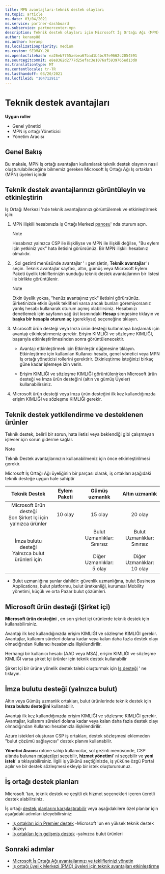 ```yaml
---
title: MPN avantajları-teknik destek olayları
ms.topic: article
ms.date: 03/04/2021
ms.service: partner-dashboard
ms.subservice: partnercenter-mpn
description: Teknik destek olayları için Microsoft İş Ortağı Ağı (MPN) avantajları hakkında bilgi edinin
author: keramp88
ms.author: keramp
ms.localizationpriority: medium
ms.custom: SEOMAY.20
ms.openlocfilehash: ea26eb7755aebea67bad1b4bc97e9662c2054591
ms.sourcegitcommit: e8e8362d2777d25efac3e1076af5939765ed13d0
ms.translationtype: MT
ms.contentlocale: tr-TR
ms.lasthandoff: 03/20/2021
ms.locfileid: "104712911"
---
```

# <a name="technical-support-benefits"></a>Teknik destek avantajları

**Uygun roller**
-   Genel yönetici 
-   MPN iş ortağı Yöneticisi 
-   Yönetim Aracısı 

## <a name="overview"></a>Genel Bakış

Bu makale, MPN Iş ortağı avantajları kullanılarak teknik destek olayının nasıl oluşturulabileceğine bilmemiz gereken Microsoft İş Ortağı Ağı Iş ortakları (MPN) üyeleri içindir

## <a name="view-and-activate-your-technical-support-benefits"></a>Teknik destek avantajlarınızı görüntüleyin ve etkinleştirin 

Iş Ortağı Merkezi 'nde teknik avantajlarınızı görüntülemek ve etkinleştirmek için:

1. MPN ilişkili hesabınızla Iş Ortağı Merkezi [panosu](https://partner.microsoft.com/dashboard)' nda oturum açın. 
    > [!NOTE]
    > Hesabınız yalnızca CSP ile ilişkiliyse ve MPN ile ilişkili değilse, "Bu eylem için yetkiniz yok" hata iletisini görürsünüz. Bir MPN ilişkili hesabınız olmalıdır.

2. , Sol gezinti menüsünde avantajlar ' ı genişletin, **Teknik avantajlar**' ı seçin. Teknik avantajlar sayfası, altın, gümüş veya Microsoft Eylem Paketi üyelik tekliflerinizin sunduğu teknik destek avantajlarının bir listesi ile birlikte görüntülenir. 

    > [!NOTE]
    >Etkin üyelik yoksa, "henüz avantajınız yok" iletisini görürsünüz. Şirketinizde etkin üyelik teklifleri varsa ancak bunları göremiyorsanız yanlış hesabı kullanarak oturum açmış olabilirsiniz. Hesabınızı denetlemek için sayfanın sağ üst kısmındaki **Hesap** simgesine tıklayın ve **başka bir hesapla oturum aç** (gerekliyse) seçeneğine tıklayın.

3. Microsoft ürün desteği veya Imza ürün desteği kullanmaya başlamak için avantajı etkinleştirmeniz gerekir. Erişim KIMLIĞI ve sözleşme KIMLIĞI, başarıyla etkinleştirilmesinden sonra görüntülenecektir. 

    -   Avantajı etkinleştirmek için Etkinleştir düğmesine tıklayın. Etkinleştirme için kullanılan Kullanıcı hesabı, genel yönetici veya MPN Iş ortağı yöneticisi rollerini gerektirir. Etkinleştirme isteğinizi birkaç güne kadar işlemeye izin verin. 

    - Erişim KIMLIĞI ve sözleşme KIMLIĞI görüntülenirken Microsoft ürün desteği ve Imza ürün desteğini (altın ve gümüş Üyeler) kullanabilirsiniz. 

 4. Microsoft ürün desteği veya Imza ürün desteğini ilk kez kullandığınızda erişim KIMLIĞI ve sözleşme KIMLIĞI gerekir.  

## <a name="technical-support-entitlement-and-supported-products"></a>Teknik destek yetkilendirme ve desteklenen ürünler

Teknik destek, belirli bir sorun, hata iletisi veya beklendiği gibi çalışmayan işlevler için sorun giderme sağlar.

> [!NOTE]
> Teknik Destek avantajlarınızın kullanabilmeniz için önce etkinleştirilmesi gerekir. 

Microsoft İş Ortağı Ağı üyeliğinin bir parçası olarak, iş ortakları aşağıdaki teknik desteğe uygun hale sahiptir


| Teknik Destek |  Eylem Paketi | Gümüş uzmanlık | Altın uzmanlık |
|:---:|:---:|:---:|:---:|
| Microsoft ürün desteği<br>Son Şirket Içi için <br>yalnızca ürünler | 10 olay | 15 olay  | 20 olay |
| İmza bulutu desteği<br>Yalnızca bulut ürünleri için |  | Bulut Uzmanlıklar:<br>Sınırsız<br><br>Diğer Uzmanlıklar:<br>5 olay  | Bulut Uzmanlıklar:<br>Sınırsız<br>          <br>Diğer Uzmanlıklar:<br>10 olay  |

* Bulut uzmanlığına şunlar dahildir: güvenlik uzmanlığına, bulut Business Applications, bulut platformu, bulut üretkenliği, kurumsal Mobility yönetimi, küçük ve orta Pazar bulut çözümleri.

## <a name="microsoft-product-support-on-premises"></a>Microsoft ürün desteği (Şirket içi)

**Microsoft ürün desteğini** , en son şirket içi ürünlerde teknik destek için kullanabilirsiniz. 

Avantajı ilk kez kullandığınızda erişim KIMLIĞI ve sözleşme KIMLIĞI gerekir. Avantajlar, kullanım süreleri dolana kadar veya kalan daha fazla destek olayı olmadığından Kullanıcı hesabınızla ilişkilendirilir.

Herhangi bir kullanıcı hesabı (AAD veya MSA), erişim KIMLIĞI ve sözleşme KIMLIĞI varsa şirket Içi ürünler için teknik destek kullanabilir

Şirket Içi bir ürüne yönelik destek talebi oluşturmak için [Iş desteği](https://support.serviceshub.microsoft.com/supportforbusiness/create) ' ne tıklayın.

## <a name="signature-cloud-support-cloud-only"></a>İmza bulutu desteği (yalnızca bulut)

Altın veya Gümüş uzmanlık ortakları, bulut ürünlerinde teknik destek için **Imza bulutu desteğini** kullanabilir. 

Avantajı ilk kez kullandığınızda erişim KIMLIĞI ve sözleşme KIMLIĞI gerekir. Avantajlar, kullanım süreleri dolana kadar veya kalan daha fazla destek olayı olmadığından Kullanıcı hesabınızla ilişkilendirilir.

Azure istekleri oluşturan CSP iş ortakları, destek sözleşmesi eklemeden "bulut çözümü sağlayıcısı" destek planını kullanabilir.

**Yönetici Aracısı** rolüne sahip kullanıcılar, sol gezinti menüsünde, CSP altında bulunan [müşterileri](https://partner.microsoft.com/commerce/customers/list) seçebilir, **hizmet yönetimi**' ni seçebilir ve **yeni istek**' a tıklayabilirsiniz.  İlgili iş yükünü seçtiğinizde, iş yüküne özgü Portal açılır ve bir destek sözleşmesi ekleyip bir istek oluşturursunuz.

## <a name="partner-support-plans"></a>İş ortağı destek planları

Microsoft 'tan, teknik destek ve çeşitli ek hizmet seçenekleri içeren ücretli destek alabilirsiniz. 

İş ortağı [destek planlarını karşılaştırabilir](https://partner.microsoft.com/support/partnersupport) veya aşağıdakilere özel planlar için aşağıdaki adımları izleyebilirsiniz:

- [Iş ortakları için Premier destek](https://partner.microsoft.com/support/microsoft-services-premier-support) -Microsoft 'un en yüksek teknik destek düzeyi
- [Iş ortakları Için gelişmiş destek](https://partner.microsoft.com/support/advanced-cloud-support) -yalnızca bulut ürünleri


## <a name="next-steps"></a>Sonraki adımlar

- [Microsoft İş Ortağı Ağı avantajlarınızı ve tekliflerinizi yönetin](manage-your-partner-network-benefits.md)
- [Iş ortağı üyelik Merkezi (PMC) üyeleri için teknik avantajları etkinleştirme](partner-membership-center-tech-benefits-activate.md)
